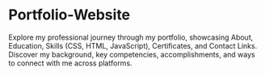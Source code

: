 # Portfolio-Website
Explore my professional journey through my portfolio, showcasing About, Education, Skills (CSS, HTML, JavaScript), Certificates, and Contact Links. Discover my background, key competencies, accomplishments, and ways to connect with me across platforms.
